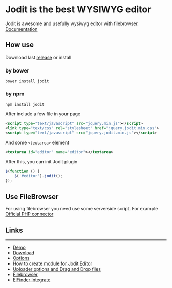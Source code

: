 # Jodit is the best WYSIWYG editor
Jodit is awesome and usefully wysiwyg editor with filebrowser. [Documentation](http://xdsoft.net/jodit/doc/)
## How use
Download last [release](http://xdsoft.net/jodit/#pricing) or install
### by bower
```
bower install jodit
```
### by npm
```
npm install jodit
```
After include a few file in your page
```xml
<script type="text/javascript" src="jquery.min.js"></script>
<link type="text/css" rel="stylesheet" href="jquery.jodit.min.css">
<script type="text/javascript" src="jquery.jodit.min.js"></script>
```
And some `<textarea>` element

```xml
<textarea id="editor" name="editor"></textarea>
```
After this, you can init Jodit plugin

```javascript
$(function () {
    $('#editor').jodit();
});
```
## Use FileBrowser
For using filebrowser you need use some serverside script. For example [Official PHP connector](https://github.com/xdan/jodit-connectors)
## Links
______________________
* [Demo](http://xdsoft.net/jodit/)
* [Download](http://xdsoft.net/jodit#download)
* [Options](http://xdsoft.net/jodit/doc/Jodit.defaultOptions.html)
* [How to create module for Jodit Editor](http://xdsoft.net/jodit/doc/tutorial-how-create-module.html)
* [Uploader options and Drag and Drop files](http://xdsoft.net/jodit/doc/tutorial-uploader-settings.html)
* [Filebrowser](http://xdsoft.net/jodit/doc/tutorial-filebrowser-options.html)
* [ElFinder Integrate](http://xdsoft.net/jodit/doc/tutorial-elfinder-integration.html)